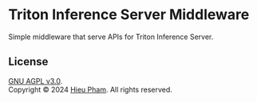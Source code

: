 # Triton Inference Server Middleware
Simple middleware that serve APIs for Triton Inference Server.
## License
[GNU AGPL v3.0](LICENSE).<br>
Copyright &copy; 2024 [Hieu Pham](https://github.com/hieupth). All rights reserved.